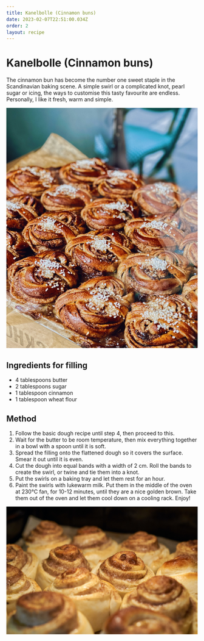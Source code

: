```yaml
---
title: Kanelbolle (Cinnamon buns)
date: 2023-02-07T22:51:00.034Z
order: 2
layout: recipe
---
```

# Kanelbolle (Cinnamon buns)

The cinnamon bun has become the number one sweet staple in the Scandinavian baking scene. A simple swirl or a complicated knot, pearl sugar or icing, the ways to customise this tasty favourite are endless. Personally, I like it fresh, warm and simple. 

![](../uploads/oscar-nord-zoliwdyxxdg-unsplash.jpg)

## **Ingredients for filling**

* 4 tablespoons butter 
* 2 tablespoons sugar
* 1 tablespoon cinnamon
* 1 tablespoon wheat flour

## Method

1. Follow the basic dough recipe until step 4, then proceed to this.
2. Wait for the butter to be room temperature, then mix everything together in a bowl with a spoon until it is soft. 
3. Spread the filling onto the flattened dough so it covers the surface. Smear it out until it is even. 
4. Cut the dough into equal bands with a width of 2 cm. Roll the bands to create the swirl, or twine and tie them into a knot.
5. Put the swirls on a baking tray and let them rest for an hour.
6. Paint the swirls with lukewarm milk. Put them in the middle of the oven at 230℃ fan, for 10-12 minutes, until they are a nice golden brown. Take them out of the oven and let them cool down on a cooling rack. Enjoy!

![](../uploads/david-kohler-splakv3msa4-unsplash.jpg)